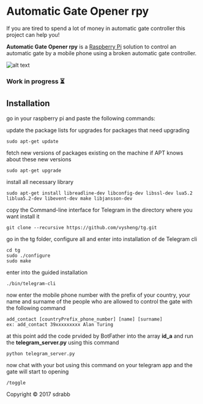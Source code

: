 # Automatic Gate Opener rpy

If you are tired to spend a lot of money in automatic gate controller this project can help you!

**Automatic Gate Opener rpy** is a [Raspberry Pi](https://www.raspberrypi.org/) solution to control an automatic gate by a mobile phone using a broken automatic gate controller.

![alt text](https://github.com/sdrabb/automatic-gate-opener-rpy/blob/master/img/circuit.JPG)


###  Work in progress   :hourglass_flowing_sand:

## Installation

go in your raspberry pi and paste the following commands: 

update the package lists for upgrades for packages that need upgrading

```
sudo apt-get update
```
fetch new versions of packages existing on the machine if APT knows about these new versions

```
sudo apt-get upgrade
```
install all necessary library

```
sudo apt-get install libreadline-dev libconfig-dev libssl-dev lua5.2 liblua5.2-dev libevent-dev make libjansson-dev
```

copy the Command-line interface for Telegram in the directory where you want install it

```
git clone --recursive https://github.com/vysheng/tg.git 
```

go in the tg folder, configure all and enter into installation of de Telegram cli

```
cd tg
sudo ./configure
sudo make
```
enter into the guided installation

```
./bin/telegram-cli
```

now enter the mobile phone number with the prefix of your country, your name and surname of the people who are allowed to control the gate with the following command

```
add_contact [countryPrefix_phone_number] [name] [surname]
ex: add_contact 39xxxxxxxxx Alan Turing
```	
at this point add the code prvided by BotFather into the array **id_a** and run the **telegram_server.py** using this command
 ```
python telegram_server.py
```	
now chat with your bot using this command on your telegram app and  the gate will start to opening
 ```
/toggle
```
Copyright © 2017 sdrabb
